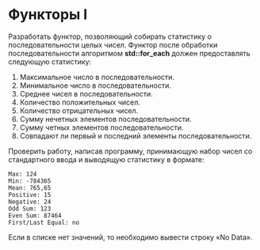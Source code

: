 # Функторы I

Разработать функтор, позволяющий собирать статистику о последовательности целых чисел. Функтор после обработки последовательности алгоритмом **std::for_each** должен предоставлять следующую статистику:

1. Максимальное число в последовательности.
2. Минимальное число в последовательности.
3. Среднее чисел в последовательности.
4. Количество положительных чисел.
5. Количество отрицательных чисел.
6. Сумму нечетных элементов последовательности.
7. Сумму четных элементов последовательности.
8. Совпадают ли первый и последний элементы последовательности.

Проверить работу, написав программу, принимающую набор чисел со стандартного ввода и выводящую статистику в формате:
```
Max: 124
Min: -784365
Mean: 765,65
Positive: 15
Negative: 24
Odd Sum: 123
Even Sum: 87464
First/Last Equal: no
```

Если в списке нет значений, то необходимо вывести строку «No Data».